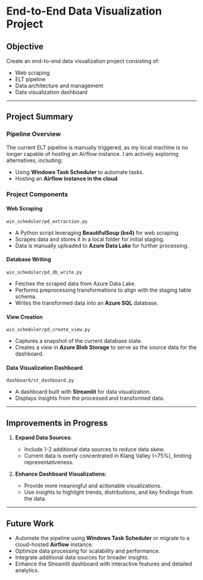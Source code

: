 # End-to-End Data Visualization Project

## **Objective**
Create an end-to-end data visualization project consisting of:
- Web scraping
- ELT pipeline
- Data architecture and management
- Data visualization dashboard

---

## **Project Summary**

### **Pipeline Overview**
The current ELT pipeline is manually triggered, as my local machine is no longer capable of hosting an Airflow instance. I am actively exploring alternatives, including:
- Using **Windows Task Scheduler** to automate tasks.
- Hosting an **Airflow instance in the cloud**.

### **Project Components**

#### **Web Scraping**
`win_scheduler/pd_extraction.py`  
- A Python script leveraging **BeautifulSoup (bs4)** for web scraping.
- Scrapes data and stores it in a local folder for initial staging.
- Data is manually uploaded to **Azure Data Lake** for further processing.

#### **Database Writing**
`win_scheduler/pd_db_write.py`  
- Fetches the scraped data from Azure Data Lake.
- Performs preprocessing transformations to align with the staging table schema.
- Writes the transformed data into an **Azure SQL** database.

#### **View Creation**
`win_scheduler/pd_create_view.py`  
- Captures a snapshot of the current database state.
- Creates a view in **Azure Blob Storage** to serve as the source data for the dashboard.

#### **Data Visualization Dashboard**
`dashboard/st_dashboard.py`  
- A dashboard built with **Streamlit** for data visualization.
- Displays insights from the processed and transformed data.

---

## **Improvements in Progress**

1. **Expand Data Sources**:
   - Include 1-2 additional data sources to reduce data skew.
   - Current data is overly concentrated in Klang Valley (~75%), limiting representativeness.

2. **Enhance Dashboard Visualizations**:
   - Provide more meaningful and actionable visualizations.
   - Use insights to highlight trends, distributions, and key findings from the data.

---

## **Future Work**
- Automate the pipeline using **Windows Task Scheduler** or migrate to a cloud-hosted **Airflow** instance.
- Optimize data processing for scalability and performance.
- Integrate additional data sources for broader insights.
- Enhance the Streamlit dashboard with interactive features and detailed analytics.

